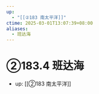 ```yaml
---
up:
  - "[[②183 南太平洋]]"
ctime: 2025-03-01T13:07:39+08:00
aliases:
  - 班达海
---
```


# ②183.4 班达海

- up: [[②183 南太平洋]]
